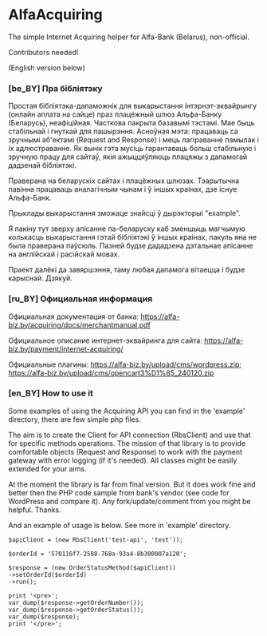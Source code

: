 # AlfaAcquiring
The simple Internet Acquiring helper for Alfa-Bank (Belarus), non-official.

Contributors needed!

(English version below)

### [be_BY] Пра бібліятэку 

Простая бібліятэка-дапаможнік для выкарыстання інтэрнэт-эквайрынгу (онлайн аплата на сайце) 
праз плацёжный шлюз Альфа-Банку (Беларусь), неафіційная.
Часткова пакрыта базавымі тэстамі. Мае быць стабільнай і гнуткай для пашырэння.
Асноўная мэта: працаваць са зручнымі аб'ектамі (Request and Response) і мець лагіраванне памылак і іх адлюстраванне.
Як вынік гэта мусіць гарантаваць больш стабільную і зручную працу для сайтаў, якія ажыццяўляюць плацяжы 
з дапамогай дадзенай бібліятэкі.

Праверана на беларускіх сайтах і плацёжных шлюзах.
Тэарытычна павінна працаваць аналагічным чынам і ў іншых краінах, дзе існуе Альфа-Банк.

Прыклады выкарыстання зможаце знайсці ў дырэкторыі "example".

Я пакіну тут зверху апісанне па-беларуску каб зменшыць магчымую колькасць выкарыстання
гэтай бібліятэкі ў іншых краінах, пакуль яна не была праверана паўсюль.
Пазней будзе дададзена дэтальнае апісанне на англійскай і расійскай мовах.

Праект далёкі да завяршэння, таму любая дапамога вітаецца і будзе карыснай. Дзякуй.

### [ru_BY] Официальная информация 
Официальная документация от банка: https://alfa-biz.by/acquiring/docs/merchantmanual.pdf

Официальное описание интернет-эквайринга для сайта: https://alfa-biz.by/payment/internet-acquiring/

Официальные плагины: https://alfa-biz.by/upload/cms/wordpress.zip; https://alfa-biz.by/upload/cms/opencart3%D1%85_240120.zip

### [en_BY] How to use it 
Some examples of using the Acquiring API
you can find in the 'example' directory, there are few simple php files.

The aim is to create the Client for API connection (RbsClient) and 
use that for specific methods operations.
The mission of that library is to provide comfortable objects (Request and Response) 
to work with the payment gateway with error logging (if it's needed).
All classes might be easily extended for your aims.

At the moment the library is far from final version.
But it does work fine and better then the PHP code sample from bank's vendor (see code for WordPress and compare it).
Any fork/update/comment from you might be helpful. Thanks.

And an example of usage is below. See more in 'example' directory.
```
$apiClient = (new RbsClient('test-api', 'test'));

$orderId = '570116f7-2588-768a-93a4-8b300007a120';

$response = (new OrderStatusMethod($apiClient))
->setOrderId($orderId)
->run();

print '<pre>';
var_dump($response->getOrderNumber());
var_dump($response->getOrderStatus());
var_dump($response);
print '</pre>';
```

